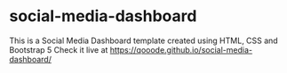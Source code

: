 # social-media-dashboard
This is a Social Media Dashboard template created using HTML, CSS and Bootstrap 5
Check it live at https://qooode.github.io/social-media-dashboard/
